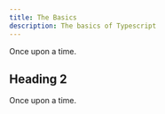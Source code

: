 ```yaml
---
title: The Basics
description: The basics of Typescript
---
```


Once upon a time.

## Heading 2

Once upon a time.
